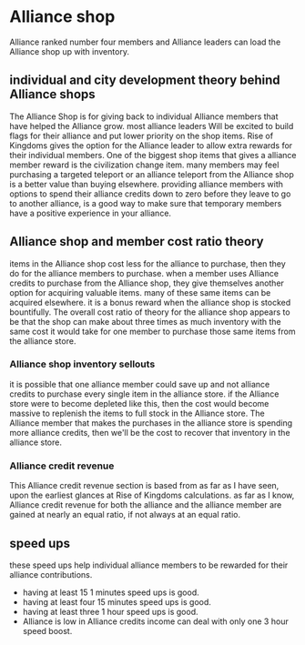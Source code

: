 # Alliance shop
Alliance ranked number four members and Alliance leaders can load the Alliance shop up with inventory.
## individual and city development theory behind Alliance shops
The Alliance Shop is for giving back to individual Alliance members that have helped the Alliance grow.
most alliance leaders Will be excited to build flags for their alliance and put lower priority on the shop items.
Rise of Kingdoms gives the option for the Alliance leader to allow extra rewards for their individual members.
One of the biggest shop items that gives a alliance member reward is the civilization change item.
many members may feel purchasing a targeted teleport or an alliance teleport from the Alliance shop is a better value than buying elsewhere.
providing alliance members with options to spend their alliance credits down to zero before they leave to go to another alliance, is a good way to make sure that temporary members have a positive experience in your alliance.
## Alliance shop and member cost ratio theory
items in the Alliance shop cost less for the alliance to purchase, then they do for the alliance members to purchase.
when a member uses Alliance credits to purchase from the Alliance shop, they give themselves another option for acquiring valuable items.
many of these same items can be acquired elsewhere.
it is a bonus reward when the alliance shop is stocked bountifully.
The overall cost ratio of theory for the alliance shop appears to be that the shop can make about three times as much inventory with the same cost it would take for one member to purchase those same items from the alliance store.
### Alliance shop inventory sellouts
it is possible that one alliance member could save up and not alliance credits to purchase every single item in the alliance store.
if the Alliance store were to become depleted like this, then the cost would become massive to replenish the items to full stock in the Alliance store.
The Alliance member that makes the purchases in the alliance store is spending more alliance credits, then we'll be the cost to recover that inventory in the alliance store.
### Alliance credit revenue
This Alliance credit revenue section is based from as far as I have seen, upon the earliest glances at Rise of Kingdoms calculations.
as far as I know, Alliance credit revenue for both the alliance and the alliance member are gained at nearly an equal ratio, if not always at an equal ratio.
## speed ups
these speed ups help individual alliance members to be rewarded for their alliance contributions.
- having at least 15 1 minutes speed ups is good. 
- having at least four 15 minutes speed ups is good.
- having at least three 1 hour speed ups is good. 
- Alliance is low in Alliance credits income can deal with only one 3 hour speed boost.
